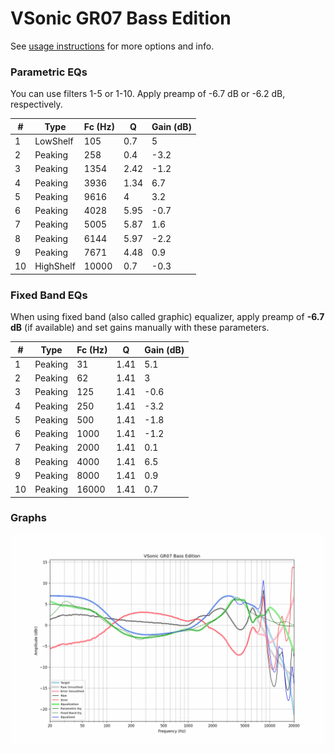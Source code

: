 # VSonic GR07 Bass Edition
See [usage instructions](https://github.com/jaakkopasanen/AutoEq#usage) for more options and info.

### Parametric EQs
You can use filters 1-5 or 1-10. Apply preamp of -6.7 dB or -6.2 dB, respectively.

|   # | Type      |   Fc (Hz) |    Q |   Gain (dB) |
|-----|-----------|-----------|------|-------------|
|   1 | LowShelf  |       105 | 0.7  |         5   |
|   2 | Peaking   |       258 | 0.4  |        -3.2 |
|   3 | Peaking   |      1354 | 2.42 |        -1.2 |
|   4 | Peaking   |      3936 | 1.34 |         6.7 |
|   5 | Peaking   |      9616 | 4    |         3.2 |
|   6 | Peaking   |      4028 | 5.95 |        -0.7 |
|   7 | Peaking   |      5005 | 5.87 |         1.6 |
|   8 | Peaking   |      6144 | 5.97 |        -2.2 |
|   9 | Peaking   |      7671 | 4.48 |         0.9 |
|  10 | HighShelf |     10000 | 0.7  |        -0.3 |

### Fixed Band EQs
When using fixed band (also called graphic) equalizer, apply preamp of **-6.7 dB** (if available) and set gains manually with these parameters.

|   # | Type    |   Fc (Hz) |    Q |   Gain (dB) |
|-----|---------|-----------|------|-------------|
|   1 | Peaking |        31 | 1.41 |         5.1 |
|   2 | Peaking |        62 | 1.41 |         3   |
|   3 | Peaking |       125 | 1.41 |        -0.6 |
|   4 | Peaking |       250 | 1.41 |        -3.2 |
|   5 | Peaking |       500 | 1.41 |        -1.8 |
|   6 | Peaking |      1000 | 1.41 |        -1.2 |
|   7 | Peaking |      2000 | 1.41 |         0.1 |
|   8 | Peaking |      4000 | 1.41 |         6.5 |
|   9 | Peaking |      8000 | 1.41 |         0.9 |
|  10 | Peaking |     16000 | 1.41 |         0.7 |

### Graphs
![](./VSonic%20GR07%20Bass%20Edition.png)
